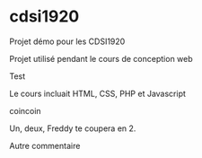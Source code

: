 # cdsi1920
Projet démo pour les CDSI1920

Projet utilisé pendant le cours de conception web

Test

Le cours incluait HTML, CSS, PHP et Javascript


coincoin


Un, deux, Freddy te coupera en 2.


Autre commentaire